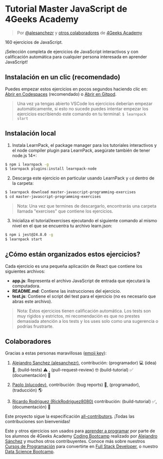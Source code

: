 <!-- hide -->
# Tutorial Master JavaScript de 4Geeks Academy

> Por [@alesanchezr](https://twitter.com/alesanchezr) y [otros colaboradores](https://github.com/4GeeksAcademy/master-javascript-programming-exercises/graphs/contributors) de [4Geeks Academy](https://4geeksacademy.com/)
<!-- endhide -->

160 ejercicios de JavaScript.

¡Selección completa de ejercicios de JavaScript interactivos y con calificación automática para cualquier persona interesada en aprender JavaScript!

<!-- hide -->

## Instalación en un clic (recomendado)

Puedes empezar estos ejercicios en pocos segundos haciendo clic en: [Abrir en Codespaces](https://codespaces.new/?repo=4GeeksAcademy/master-javascript-programming-exercises) (recomendado) o [Abrir en Gitpod](https://gitpod.io#https://github.com/4GeeksAcademy/master-javascript-programming-exercises).

> Una vez ya tengas abierto VSCode los ejercicios deberían empezar automáticamente, si esto no sucede puedes intentar empezar los ejercicios escribiendo este comando en tu terminal: `$ learnpack start`

## Instalación local

1. Instala LearnPack, el package manager para los tutoriales interactivos y el node compiler plugin para LearnPack, asegúrate también de tener node.js 14+:

```bash
$ npm i learnpack -g
$ learnpack plugins:install learnpack-node
```

2. Descarga este ejercicio en particular usando LearnPack y `cd` dentro de la carpeta:

```bash
$ learnpack download master-javascript-programming-exercises
$ cd master-javascript-programming-exercises
```

> Nota: Una vez que termines de descargarlo, encontrarás una carpeta llamada "exercises" que contiene los ejercicios. 

3. Inicializa el tutorial/exercises ejecutando el siguiente comando al mismo nivel en el que se encuentra tu archivo learn.json: 

```bash
$ npm i jest@24.8.0 -g
$ learnpack start
```

<!-- endhide -->

## ¿Cómo están organizados estos ejercicios?

Cada ejercicio es una pequeña aplicación de React que contiene los siguientes archivos:

- **app.js**: Representa el archivo JavaScript de entrada que ejecutará la computadora.
- **README.md**: Contiene las instrucciones del ejercicio.
- **test.js**: Contiene el script del test para el ejercicio (no es necesario que abras este archivo).

> Nota: Estos ejercicios tienen calificación automática. Los tests son muy rígidos y estrictos, mi recomendación es que no prestes demasiada atención a los tests y los uses solo como una sugerencia o podrías frustrarte.

## Colaboradores
 
Gracias a estas personas maravillosas ([emoji key](https://github.com/kentcdodds/all-contributors#emoji-key)):

1. [Alejandro Sanchez (alesanchezr)](https://github.com/alesanchezr), contribución: (programador) 💻 (idea) 🤔, (build-tests) ⚠️ , (pull-request-review) 🤓 (build-tutorial) ✅ (documentación) 📖

2. [Paolo (plucodev)](https://github.com/plucodev), contribución: (bug reports) 🐛, (programador), (traducción) 🌎

3. [Ricardo Rodriguez (RickRodriguez8080)](https://github.com/RickRodriguez8080) contribución: (build-tutorial) ✅, (documentación) 📖

Este proyecto sigue la especificación [all-contributors](https://github.com/kentcdodds/all-contributors). ¡Todas las contribuciones son bienvenidas!

Este y otros ejercicios son usados para [aprender a programar](https://4geeksacademy.com/es/aprender-a-programar/aprender-a-programar-desde-cero) por parte de los alumnos de 4Geeks Academy [Coding Bootcamp](https://4geeksacademy.com/us/coding-bootcamp) realizado por [Alejandro Sánchez](https://twitter.com/alesanchezr) y muchos otros contribuyentes. Conoce más sobre nuestros [Cursos de Programación](https://4geeksacademy.com/es/curso-de-programacion-desde-cero?lang=es) para convertirte en [Full Stack Developer](https://4geeksacademy.com/es/coding-bootcamps/desarrollador-full-stack/?lang=es), o nuestro [Data Science Bootcamp](https://4geeksacademy.com/es/coding-bootcamps/curso-datascience-machine-learning).
